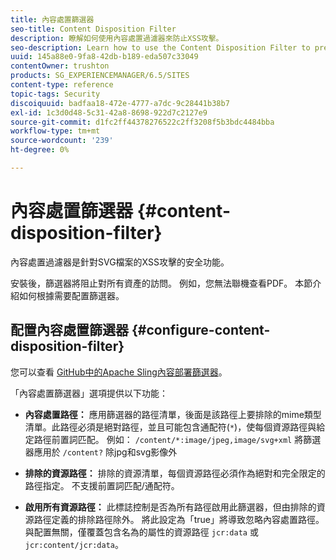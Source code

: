 ```yaml
---
title: 內容處置篩選器
seo-title: Content Disposition Filter
description: 瞭解如何使用內容處置過濾器來防止XSS攻擊。
seo-description: Learn how to use the Content Disposition Filter to prevent XSS attacks.
uuid: 145a88e0-9fa8-42db-b189-eda507c33049
contentOwner: trushton
products: SG_EXPERIENCEMANAGER/6.5/SITES
content-type: reference
topic-tags: Security
discoiquuid: badfaa18-472e-4777-a7dc-9c28441b38b7
exl-id: 1c3d0d48-5c31-42a8-8698-922d7c2127e9
source-git-commit: d1fc2ff44378276522c2ff3208f5b3bdc4484bba
workflow-type: tm+mt
source-wordcount: '239'
ht-degree: 0%

---
```


# 內容處置篩選器 {#content-disposition-filter}

內容處置過濾器是針對SVG檔案的XSS攻擊的安全功能。

安裝後，篩選器將阻止對所有資產的訪問。 例如，您無法聯機查看PDF。 本節介紹如何根據需要配置篩選器。

## 配置內容處置篩選器 {#configure-content-disposition-filter}

您可以查看 [GitHub中的Apache Sling內容部署篩選器](https://github.com/apache/sling-org-apache-sling-security/blob/master/src/main/java/org/apache/sling/security/impl/ContentDispositionFilterConfiguration.java)。

「內容處置篩選器」選項提供以下功能：

* **內容處置路徑：** 應用篩選器的路徑清單，後面是該路徑上要排除的mime類型清單。此路徑必須是絕對路徑，並且可能包含通配符(`*`)，使每個資源路徑與給定路徑前置詞匹配。 例如： `/content/*:image/jpeg,image/svg+xml` 將篩選器應用於 `/content?` 除jpg和svg影像外

* **排除的資源路徑：** 排除的資源清單，每個資源路徑必須作為絕對和完全限定的路徑指定。 不支援前置詞匹配/通配符。

* **啟用所有資源路徑：** 此標誌控制是否為所有路徑啟用此篩選器，但由排除的資源路徑定義的排除路徑除外。 將此設定為「true」將導致忽略內容處置路徑。 與配置無關，僅覆蓋包含名為的屬性的資源路徑 `jcr:data` 或 `jcr:content/jcr:data`。
